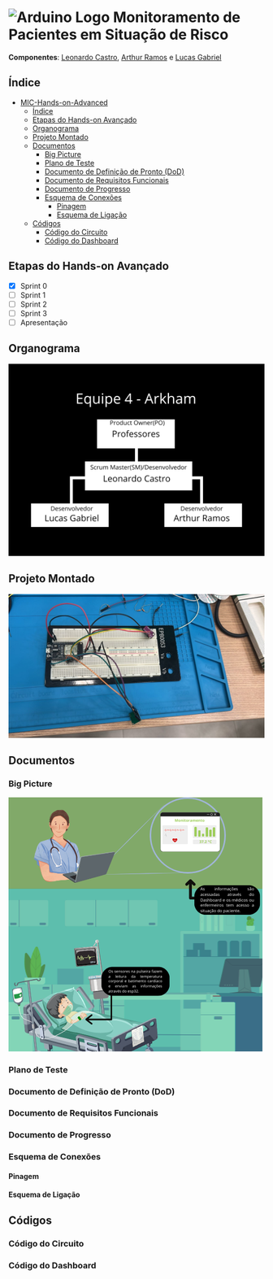 # <img src="https://upload.wikimedia.org/wikipedia/commons/8/87/Arduino_Logo.svg" alt="Arduino Logo" width="40"> Monitoramento de Pacientes em Situação de Risco

**Componentes**: [Leonardo Castro](https://github.com/thetwelvedev), [Arthur Ramos](https://github.com/ArthurRamos26) e [Lucas Gabriel](https://github.com/lucasrocha777)

## Índice
- [ MIC-Hands-on-Advanced](#-mic-hands-on-advanced)
  - [Índice](#índice)
  - [Etapas do Hands-on Avançado](#etapas-do-hands-on-avançado)
  - [Organograma](#organograma)
  - [Projeto Montado](#projeto-montado)
  - [Documentos](#documentos)
    - [Big Picture](#big-picture)
    - [Plano de Teste](#plano-de-teste)
    - [Documento de Definição de Pronto (DoD)](#documento-de-definição-de-pronto-dod)
    - [Documento de Requisitos Funcionais](#documento-de-requisitos-funcionais)
    - [Documento de Progresso](#documento-de-progresso)
    - [Esquema de Conexões](#esquema-de-conexões)
      - [Pinagem](#pinagem)
      - [Esquema de Ligação](#esquema-de-ligação)
  - [Códigos](#códigos)
    - [Código do Circuito](#código-do-circuito)
    - [Código do Dashboard](#código-do-dashboard)

## Etapas do Hands-on Avançado

- [x] Sprint 0
- [ ] Sprint 1
- [ ] Sprint 2
- [ ] Sprint 3
- [ ] Apresentação

## Organograma
![Organograma](/Pictures/organograma-arkham.png)

## Projeto Montado
![Prototipo](/Pictures/Proto-v1.jpeg)

## Documentos

### Big Picture
![Big Picture](/Pictures/Big-picture-arkham.png)

### Plano de Teste

### Documento de Definição de Pronto (DoD)

### Documento de Requisitos Funcionais

### Documento de Progresso

### Esquema de Conexões

#### Pinagem
<!--
| **Componente**                         | **Pino ESP32** | **Descrição**               |
|----------------------------------------|--------------|---------------------------|
|  |  |  |
-->
#### Esquema de Ligação

## Códigos

### Código do Circuito

### Código do Dashboard

